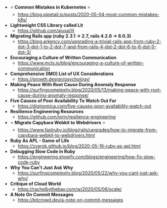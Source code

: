 - :star: **Common Mistakes in Kubernetes** :star:
  - https://blog.pipetail.io/posts/2020-05-04-most-common-mistakes-k8s/
- **Lightweight CSS Library called Lit**
  - https://github.com/ajusa/lit
- **Migrating Rails app (ruby 2.3.1 -> 2.7, rails 4.2.6 -> 6.0.3)**
  - https://blog.arkency.com/upgrading-a-trivial-rails-app-from-ruby-2-dot-3-dot-1-to-2-dot-7-and-from-rails-4-dot-2-dot-6-to-6-dot-0-dot-3/
- **Encouraging a Culture of Written Communication** 
  - https://www.mcls.io/blog/encouraging-a-culture-of-written-communication
- **Comprehensive (IMO) List of UX Considerations**
  - https://growth.design/psychology/
- **Making Peace With Root Cause During Anomaly Response**
  - https://surfingcomplexity.blog/2020/05/13/making-peace-with-root-cause-during-anomaly-response/
- **Five Causes of Poor Availability To Watch Out For**
  - https://diginomica.com/five-causes-poor-availability-watch-out
- **Resilience Engineering Resources**
  - https://github.com/lorin/resilience-engineering
- :star: **Migrate Capybara Webkit to Webdrivers** :star:
  - https://www.fastruby.io/blog/rails/upgrades/how-to-migrate-from-capybara-webkit-to-webdrivers.html
- **Ruby As APL - Game of Life**
  - https://zverok.github.io/blog/2020-05-16-ruby-as-apl.html
- **Debugging Slow Code in Ruby**
  - https://engineering.shopify.com/blogs/engineering/how-fix-slow-code-ruby
- **Why You Can't Just Ask Why**
  - https://surfingcomplexity.blog/2020/05/22/why-you-cant-just-ask-why/
- **Critique of Cloud World**
  - https://rachelbythebay.com/w/2020/05/06/scale/
- **A Note On Commit Messages**
  - https://bitcrowd.dev/a-note-on-commit-messages